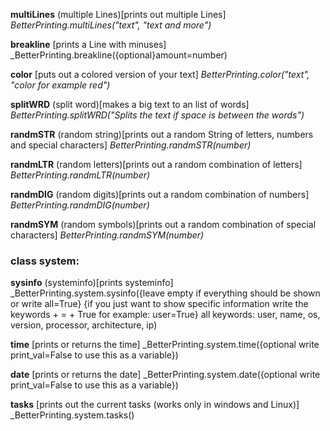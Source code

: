 **multiLines** (multiple Lines)[prints out multiple Lines]    _BetterPrinting.multiLines("text", "text and more")_

**breakline** [prints a Line with minuses]     _BetterPrinting.breakline({optional}amount=number)

**color** [puts out a colored version of your text]    _BetterPrinting.color("text", "color for example red")_

**splitWRD** (split word)[makes a big text to an list of words]    _BetterPrinting.splitWRD("Splits the text if space is between the words")_

**randmSTR** (random string)[prints out a random String of letters, numbers and special characters]    _BetterPrinting.randmSTR(number)_

**randmLTR** (random letters)[prints out a random combination of letters]    _BetterPrinting.randmLTR(number)_

**randmDIG** (random digits)[prints out a random combination of numbers]    _BetterPrinting.randmDIG(number)_

**randmSYM** (random symbols)[prints out a random combination of special characters]    _BetterPrinting.randmSYM(number)_

### class system:

**sysinfo** (systeminfo)[prints systeminfo]     _BetterPrinting.system.sysinfo({leave empty if everything should be shown or write all=True} {if you just want to show specific information write the keywords + = + True for example: user=True} all keywords: user, name, os, version, processor, architecture, ip)

**time** [prints or returns the time]     _BetterPrinting.system.time({optional write print_val=False to use this as a variable})

**date** [prints or returns the date]     _BetterPrinting.system.date({optional write print_val=False to use this as a variable})

**tasks** [prints out the current tasks (works only in windows and Linux)]     _BetterPrinting.system.tasks()
